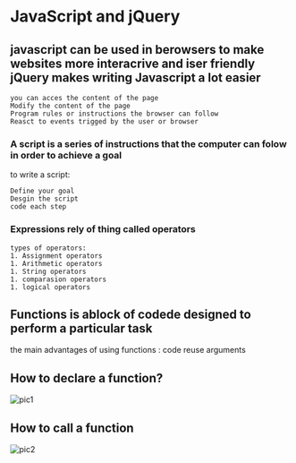 # JavaScript and jQuery

## javascript can be used in berowsers to make websites more interacrive and iser friendly jQuery makes writing Javascript a lot easier   
```
you can acces the content of the page
Modify the content of the page
Program rules or instructions the browser can follow
Reasct to events trigged by the user or browser
```  

### A script is a series of instructions that the computer can folow in order to achieve a goal
to write a script:
```
Define your goal
Desgin the script
code each step
```  


### Expressions rely of thing called operators
```
types of operators:
1. Assignment operators
1. Arithmetic operators
1. String operators
1. comparasion operators
1. logical operators
```

## Functions is ablock of codede designed to perform a particular task
the main advantages of using functions :
code reuse
arguments

## How to declare a function?

![pic1](https://bl3302files.storage.live.com/y4paR5mrcGe3vLzX3dEhghmnFFyVtDcUvENf0B9rNCDnnxcTo7YHb60Dz-p6ddTtwaG8O5pSL-DOvwca7pKj9uUT-isvphUvqOHSzEarwokMUpUfp58AiqRQNGShspdY2Gu1ew85VQIbSFoIsKoE4wntJagYHB3rGuJEp-rGWBW7OhbT2fS2lM-DemFBZBFhrqpVIs-7RcHzCPK4LFowH1sKPNH45iS0j1PrPhHIla1cAE/Capture.PNG?psid=1&width=1154&height=473)

## How to call a function

![pic2](https://bl3302files.storage.live.com/y4pSMbqGd8mVd_m79TgyHBffJDiAoSF_Q1jn1uAW-PKsXNTaMBzQZL_tbM2CVzqfpCr3TLCWwNDqXpZca4ARs4V5rEUfYqlZ0bJjxc-kkGRrIKJyGTSBXgKg_xgQFztOxeYb7_AMExwWc1dQkmXnF2jN5ZfVpKufAKsoBxa3hBR5O5aelTVEyExwZdqV6DA8Lsg4K02WWq0Ken-aOiGVWsK8l_9xLpVmLmC8HpI3C84gDo/22.PNG?psid=1&width=1061&height=441)

